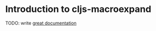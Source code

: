 # Introduction to cljs-macroexpand

TODO: write [great documentation](http://jacobian.org/writing/what-to-write/)
